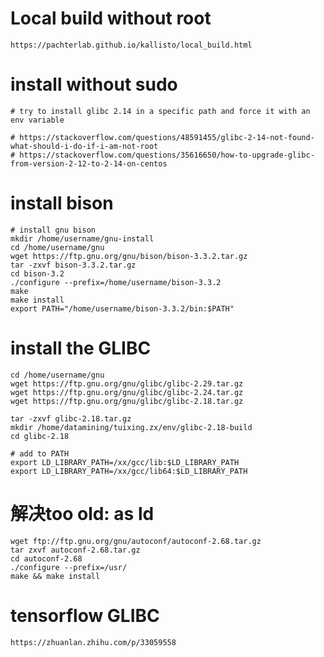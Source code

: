 # Local build without root

    https://pachterlab.github.io/kallisto/local_build.html
    
    
# install without sudo

    # try to install glibc 2.14 in a specific path and force it with an env variable

    # https://stackoverflow.com/questions/48591455/glibc-2-14-not-found-what-should-i-do-if-i-am-not-root
    # https://stackoverflow.com/questions/35616650/how-to-upgrade-glibc-from-version-2-12-to-2-14-on-centos
    
# install bison
    # install gnu bison
    mkdir /home/username/gnu-install
    cd /home/username/gnu
    wget https://ftp.gnu.org/gnu/bison/bison-3.3.2.tar.gz
    tar -zxvf bison-3.3.2.tar.gz
    cd bison-3.2
    ./configure --prefix=/home/username/bison-3.3.2
    make
    make install
    export PATH="/home/username/bison-3.3.2/bin:$PATH"
    
# install the GLIBC
    cd /home/username/gnu
    wget https://ftp.gnu.org/gnu/glibc/glibc-2.29.tar.gz
    wget https://ftp.gnu.org/gnu/glibc/glibc-2.24.tar.gz
    wget https://ftp.gnu.org/gnu/glibc/glibc-2.18.tar.gz
    
    tar -zxvf glibc-2.18.tar.gz
    mkdir /home/datamining/tuixing.zx/env/glibc-2.18-build
    cd glibc-2.18
    
    # add to PATH
    export LD_LIBRARY_PATH=/xx/gcc/lib:$LD_LIBRARY_PATH
    export LD_LIBRARY_PATH=/xx/gcc/lib64:$LD_LIBRARY_PATH
    
    
# 解决too old: as ld

    wget ftp://ftp.gnu.org/gnu/autoconf/autoconf-2.68.tar.gz
    tar zxvf autoconf-2.68.tar.gz
    cd autoconf-2.68
    ./configure --prefix=/usr/
    make && make install

    
# tensorflow GLIBC

    https://zhuanlan.zhihu.com/p/33059558